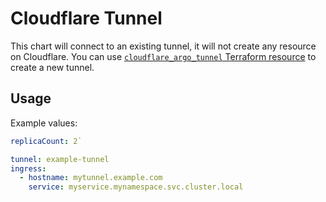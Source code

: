 # Cloudflare Tunnel

This chart will connect to an existing tunnel, it will not create any resource on Cloudflare.
You can use [`cloudflare_argo_tunnel` Terraform resource](https://registry.terraform.io/providers/cloudflare/cloudflare/latest/docs/resources/argo_tunnel) to create a new tunnel.

## Usage

Example values:

```yaml
replicaCount: 2`

tunnel: example-tunnel
ingress:
  - hostname: mytunnel.example.com
    service: myservice.mynamespace.svc.cluster.local
```
